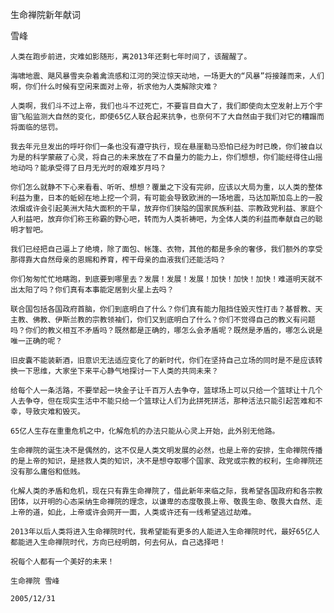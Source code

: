 生命禅院新年献词

雪峰


    人类在跑步前进，灾难如影随形，离2013年还剩七年时间了，该醒醒了。

    海啸地震、飓风暴雪夹杂着禽流感和江河的哭泣惊天动地，一场更大的“风暴”将接踵而来，人们啊，你们什么时候有空闲来面对上帝，祈求他为人类解除灾难？

    人类啊，我们斗不过上帝，我们也斗不过死亡，不要盲目自大了，我们即使向太空发射上万个宇宙飞船监测大自然的变化，即使65亿人联合起来抗争，也奈何不了大自然由于我们对它的糟蹋而将面临的惩罚。

    我去年元旦发出的呼吁你们一条也没有遵守执行，现在悬崖勒马恐怕已经为时已晚，你们被自以为是的科学蒙蔽了心灵，将自己的未来放在了不自量力的能力上，你们想想，你们能经得住山摇地动吗？能承受得了日月无光时的艰难岁月吗？

    你们怎么就静不下心来看看、听听、想想？覆巢之下没有完卵，应该以大局为重，以人类的整体利益为重，日本的蚯蚓在地上挖一个洞，有可能会导致欧洲的一场地震，马达加斯加岛上的一股浓烟或许会引起美洲大陆大面积的干旱，放弃你们狭隘的国家民族利益、宗教政党利益、家庭个人利益吧，放弃你们称王称霸的野心吧，转而为人类祈祷吧，为全体人类的利益而奉献自己的聪明才智吧。

    我们已经把自己逼上了绝境，除了面包、帐篷、衣物，其他的都是多余的奢侈，我们额外的享受那得靠大自然母亲的恩赐和养育，榨干母亲的血液我们还能活吗？

    你们匆匆忙忙地瞎跑，到底要到哪里去？发展！发展！发展！加快！加快！加快！难道明天就不出太阳了吗？你们真有本事能定居到火星上去吗？

    联合国包括各国政府首脑，你们到底明白了什么？你们真有能力阻挡住毁灭性打击？基督教、天主教、佛教、伊斯兰教的宗教领袖们，你们又到底明白了什么？你们不觉得自己的教义有问题吗？你们的教义相互不矛盾吗？既然都是正确的，哪怎么会矛盾呢？既然是矛盾的，哪怎么说是唯一正确的呢？

    旧皮囊不能装新酒，旧意识无法适应变化了的新时代，你们在坚持自己立场的同时是不是应该转换一下思维，大家坐下来平心静气地探讨一下人类的共同未来？

    给每个人一条活路，不要举起一块金子让千百万人去争夺，篮球场上可以只给一个篮球让十几个人去争夺，但在现实生活中不能只给一个篮球让人们为此拼死拼活，那种活法只能引起苦难和不幸，导致灾难和毁灭。

    65亿人生存在重重危机之中，化解危机的办法只能从心灵上开始，此外别无他路。

    生命禅院的诞生决不是偶然的，这不仅是人类文明发展的必然，也是上帝的安排，生命禅院传播的是上帝的知识，是拯救人类的知识，决不是想夺取哪个国家、政党或宗教的权利，生命禅院还没有那么庸俗和低贱。

    化解人类的矛盾和危机，现在只有靠生命禅院了，借此新年来临之际，我希望各国政府和各宗教团体，以开明的心态采纳生命禅院的理念，以谦卑的态度敬畏上帝、敬畏生命、敬畏大自然、走上帝的道，如此，上帝或许会网开一面，人类或许还有一线希望逃过劫难。

    2013年以后人类将进入生命禅院时代，我希望能有更多的人能进入生命禅院时代，最好65亿人都能进入生命禅院时代，方向已经明朗，何去何从，自己选择吧！

    祝每个人都有一个美好的未来！

    生命禅院 雪峰

    2005/12/31



